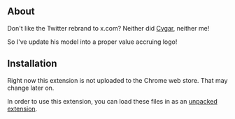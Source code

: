 ## About

Don't like the Twitter rebrand to x.com? Neither did [Cygar](https://twitter.com/0xCygaar), neither me!

So I've update his model into a proper value accruing logo!


## Installation

Right now this extension is not uploaded to the Chrome web store. That may change later on.

In order to use this extension, you can load these files in as an [unpacked extension](https://developer.chrome.com/docs/extensions/mv3/getstarted/development-basics/#load-unpacked).

